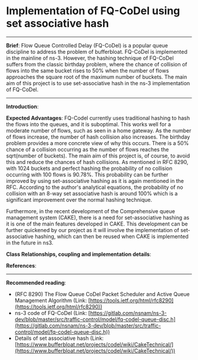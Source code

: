 # Implementation of FQ-CoDel using set associative hash
---
**Brief**: Flow Queue Controlled Delay (FQ-CoDel) is a popular queue discipline to address the
problem of bufferbloat. FQ-CoDel is implemented in the mainline of ns-3. However, the
hashing technique of FQ-CoDel suffers from the classic birthday problem, where the chance
of collision of flows into the same bucket rises to 50% when the number of flows approaches
the square root of the maximum number of buckets. The main aim of this project is to use
set-associative hash in the ns-3 implementation of FQ-CoDel.

---

**Introduction**:

**Expected Advantages**: FQ-Codel currently uses traditional hashing to hash the flows into the queues, and it is suboptimal. This works well for a moderate number of flows, such as seen in a home gateway. As the number of flows increase, the number of hash collision also increases. The birthday problem provides a more concrete view of why this occurs. There is a 50% chance of a collision occurring as the number of flows reaches the sqrt(number of buckets). The main aim of this project is, of course, to avoid this and reduce the chances of hash collisions. As mentioned in RFC 8290, with 1024 buckets and perfect hashing the probability of no collision occurring with 100 flows is 90.78%. This probability can be further improved by using set-associative hashing as it is again mentioned in the RFC. According to the author's analytical equations, the probability of no collision with an 8-way set associative hash is around 100% which is a significant improvement over the normal hashing technique.

Furthermore, in the recent development of the Comprehensive queue management system (CAKE), there is a need for set-associative hashing as it is one of the main features developed in CAKE. This development can be further quickened by our project as it will involve the implementation of set-associative hashing, which can then be reused when CAKE is implemented in the future in ns3.

**Class Relationships, coupling and implementation details**: 

**References**: 

---
**Recommended reading**:
* (RFC 8290) The Flow Queue CoDel Packet Scheduler and Active Queue Management Algorithm (Link: [https://tools.ietf.org/html/rfc8290](https://tools.ietf.org/html/rfc8290))
* ns-3 code of FQ-CoDel (Link: [https://gitlab.com/nsnam/ns-3-dev/blob/master/src/traffic-control/model/fq-codel-queue-disc.h](https://gitlab.com/nsnam/ns-3-dev/blob/master/src/traffic-control/model/fq-codel-queue-disc.h))
* Details of set associative hash (Link: [https://www.bufferbloat.net/projects/codel/wiki/CakeTechnical/](https://www.bufferbloat.net/projects/codel/wiki/CakeTechnical/))
